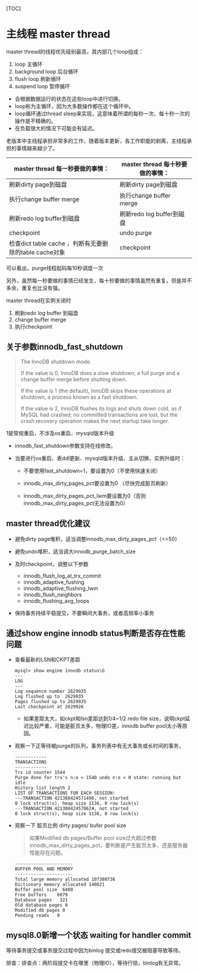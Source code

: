 [TOC]

# 主线程 master thread

master thread的线程优先级别最高，其内部几个loop组成：

1. loop 主循环
2. background loop 后台循环
3. flush loop 刷新循环
4. suspend loop 暂停循环

- 会根据数据运行的状态在这些loop中进行切换。
- loop称为主循环，因为大多数操作都在这个循环中。
- loop循环通过thread sleep来实现，这意味着所谓的每秒一次、每十秒一次的操作是不精确的。
- 在负载很大的情况下可能会有延迟。

 

老版本中主线程承担非常多的工作，随着版本更新，各工作职能的剥离，主线程承担的事情越来越少了。

 



| master  thread 每一秒要做的事情：                      | master  thread 每十秒要做的事情： |
| ------------------------------------------------------ | --------------------------------- |
| 刷新dirty page到磁盘                                   | 刷新dirty page到磁盘              |
| 执行change buffer merge                                | 执行change buffer merge           |
| 刷新redo log buffer到磁盘                              | 刷新redo log buffer到磁盘         |
| checkpoint                                             | undo purge                        |
| 检查dict table cache ，判断有无要删除的table cache对象 | checkpoint                        |

可以看出，purge线程起码每10秒调度一次

 

另外，虽然每一秒要做的事情已经发生，每十秒要做的事情虽然有重复，但是并不多余，重复也比没有强。

 

 

master thread在实例关闭时

1. 刷新redo log buffer 到磁盘
2. change buffer merge
3. 执行checkpoint

 

## 关于参数innodb_fast_shutdown

> The InnoDB shutdown mode. 
>
> If the value is 0, InnoDB does a slow shutdown, a full purge and a change buffer merge before shutting down. 
>
> If the value is 1 (the default), InnoDB skips these operations at shutdown, a process known as a fast shutdown. 
>
> If the value is 2, InnoDB flushes its logs and shuts down cold, as if MySQL had crashed; no committed transactions are lost, but the crash recovery operation makes the next startup take longer.

 

1是常规重启，不涉及os重启、mysqld版本升级



- innodb_fast_shutdown参数支持在线修改。

- 当要进行os重启、表ddl更新、mysqld版本升级、主从切换、实例升级时：
  - 不要使用fast_shutdown=1，要设置为0（不使用快速关闭）

  - innodb_max_dirty_pages_pct要设置为0 （尽快完成脏页刷新）
  - innodb_max_dirty_pages_pct_lwm要设置为0（否则innodb_max_dirty_pages_pct无法设置为0）

 



 

## master thread优化建议

- 避免dirty page堆积，适当调整innodb_max_dirty_pages_pct（<=50）

- 避免undo堆积，适当调大innodb_purge_batch_size

- 及时checkpoint，调整以下参数

  - innodb_flush_log_at_trx_commit
  - innodb_adaptive_fushing
  - innodb_adaptive_flushing_lwm
  - innodb_flush_neighbors
  - innodb_flushing_avg_loops

- 保持事务持续平稳提交，不要瞬间大事务，或者高频率小事务

 

## 通过show engine innodb status判断是否存在性能问题

- 查看最新的LSN和CKPT差距

  ```
  mysql> show engine innodb status\G
  ---
  LOG
  ---
  Log sequence number 2629935
  Log flushed up to  2629935
  Pages flushed up to 2629935
  Last checkpoint at 2629926
  ```

  - 如果差距太大，如ckpt和lsn差距达到1/4~1/2 redo file size，说明ckpt延迟比较严重，可能是脏页太多，物理IO差，innodb buffer pool太小等原因。



-  观察一下正等待被purge的队列，事务列表中有无大事务或长时间的事务，

   ```
   ------------
   TRANSACTIONS
   ------------
   Trx id counter 1544
   Purge done for trx's n:o < 1540 undo n:o < 0 state: running but idle
   History list length 2
   LIST OF TRANSACTIONS FOR EACH SESSION:
   ---TRANSACTION 421388424571496, not started
   0 lock struct(s), heap size 1136, 0 row lock(s)
   ---TRANSACTION 421388424570624, not started
   0 lock struct(s), heap size 1136, 0 row lock(s)
   ```

   

- 观察一下 脏页比例 dirty pages/ bufer pool size 

  > 如果Modified db pages/Buffer pool size过大超过参数innodb_max_dirty_pages_pct，要判断是产生脏页太多，还是服务器性能存在问题。

  ```
  ----------------------
  BUFFER POOL AND MEMORY
  ----------------------
  Total large memory allocated 107380736
  Dictionary memory allocated 140621
  Buffer pool size  6400
  Free buffers    6079
  Database pages   321
  Old database pages 0
  Modified db pages 0
  Pending reads   0
  ```

  

 

## mysql8.0新增一个状态 waiting for handler commit

等待事务提交或事务提交过程中因为binlog 提交或redo提交被阻塞导致等待。

排查：排查点：两阶段提交卡在哪里（物理IO），等待行锁，binlog有无异常。